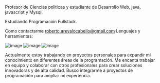 Profesor de Ciencias politicas y estudiante de Desarrollo Web, java, javascript y  Mysql.

Estudiando Programación Fullstack.

Como contactarme roberto.arevalocabello@gmail.com
Lenguajes y herramientas:

![image](https://github.com/Are851/Are851/assets/128761582/db5da7a9-90bf-4b0c-bcec-8224a9aafd56)
![image](https://github.com/Are851/Are851/assets/128761582/35640a75-7291-4733-8ff9-53ca3cfbdc42)
![image](https://github.com/Are851/Are851/assets/128761582/3e92b194-3e58-493f-b711-cbddcb36f690)


Actualmente estoy trabajando en proyectos personales para expandir mi conocimiento en diferentes áreas de la programación.
Me encanta trabajar en equipo y colaborar con otros profesionales para crear soluciones innovadoras y de alta calidad. 
Busco integrarme a proyectos de programación para ampliar mi experiencia.
